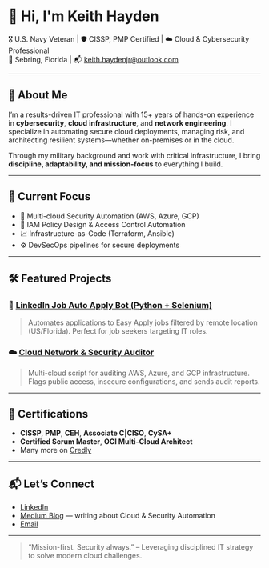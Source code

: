 # 👋 Hi, I'm Keith Hayden

🎖️ U.S. Navy Veteran | 🛡️ CISSP, PMP Certified | ☁️ Cloud & Cybersecurity Professional  
📍 Sebring, Florida | 📬 keith.haydenjr@outlook.com

---

## 🚀 About Me

I’m a results-driven IT professional with 15+ years of hands-on experience in **cybersecurity**, **cloud infrastructure**, and **network engineering**. I specialize in automating secure cloud deployments, managing risk, and architecting resilient systems—whether on-premises or in the cloud.

Through my military background and work with critical infrastructure, I bring **discipline, adaptability, and mission-focus** to everything I build.

---

## 🔧 Current Focus

- 🧠 Multi-cloud Security Automation (AWS, Azure, GCP)
- 🔐 IAM Policy Design & Access Control Automation
- 📈 Infrastructure-as-Code (Terraform, Ansible)
- ⚙️ DevSecOps pipelines for secure deployments

---

## 🛠️ Featured Projects

### 🔎 [LinkedIn Job Auto Apply Bot (Python + Selenium)](https://github.com/keithhaydenjr/linkedin_auto_apply)
> Automates applications to Easy Apply jobs filtered by remote location (US/Florida). Perfect for job seekers targeting IT roles.

### ☁️ [Cloud Network & Security Auditor](https://github.com/keithhaydenjr/cloud_netsec_multi_audit)
> Multi-cloud script for auditing AWS, Azure, and GCP infrastructure. Flags public access, insecure configurations, and sends audit reports.

---

## 🏅 Certifications

- **CISSP**, **PMP**, **CEH**, **Associate C|CISO**, **CySA+**
- **Certified Scrum Master**, **OCI Multi-Cloud Architect**
- Many more on [Credly](https://www.credly.com/users/keith-haydenjr)

---

## 📬 Let’s Connect

- [LinkedIn](https://www.linkedin.com/in/keithhaydenjr/)
- [Medium Blog](https://medium.com/@keithhaydenjr) — writing about Cloud & Security Automation
- [Email](mailto:keith.haydenjr@outlook.com)

---

> “Mission-first. Security always.” – Leveraging disciplined IT strategy to solve modern cloud challenges.

